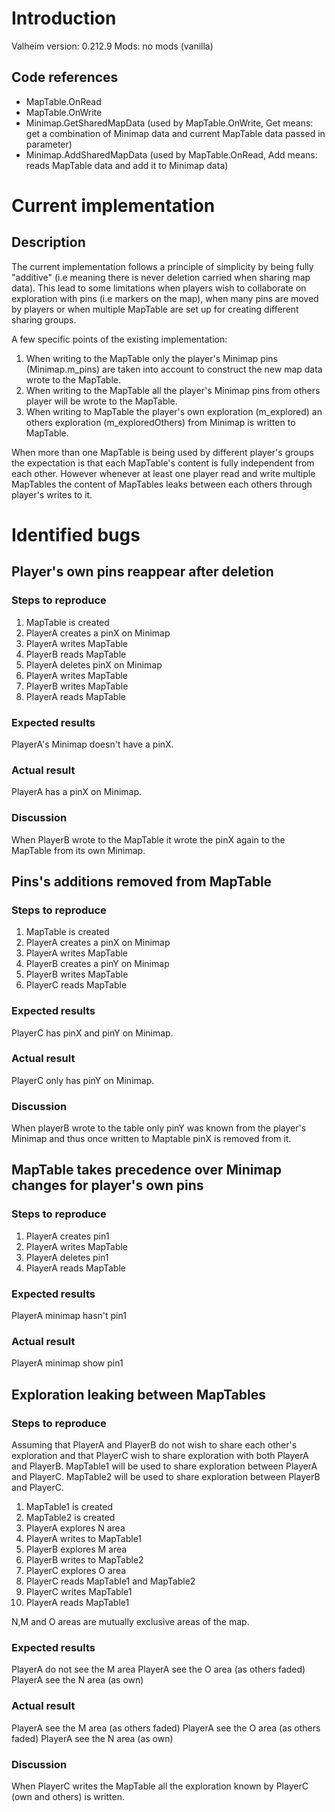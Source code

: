 
# Introduction
Valheim version: 0.212.9
Mods: no mods (vanilla)

## Code references
* MapTable.OnRead
* MapTable.OnWrite
* Minimap.GetSharedMapData (used by MapTable.OnWrite, Get means: get a combination of Minimap data and current MapTable data passed in parameter)
* Minimap.AddSharedMapData (used by MapTable.OnRead, Add means: reads MapTable data and add it to Minimap data)

# Current implementation

## Description
The current implementation follows a principle of simplicity by being fully "additive" (i.e meaning there is never deletion carried when sharing map data). This lead to some limitations when players wish to collaborate on exploration with pins (i.e markers on the map), when many pins are moved by players or when multiple MapTable are set up for creating different sharing groups.

A few specific points of the existing implementation:

1. When writing to the MapTable only the player's Minimap pins (Minimap.m_pins) are taken into account to construct the new map data wrote to the MapTable.
2. When writing to the MapTable all the player's Minimap pins from others player will be wrote to the MapTable.
3. When writing to MapTable the player's own exploration (m_explored) an others exploration (m_exploredOthers) from Minimap is written to MapTable.

When more than one MapTable is being used by different player's groups the expectation is that each MapTable's content is fully independent from each other. However whenever at least one player read and write multiple MapTables the content of MapTables leaks between each others through player's writes to it.

# Identified bugs

## Player's own pins reappear after deletion

### Steps to reproduce
1. MapTable is created
2. PlayerA creates a pinX on Minimap
3. PlayerA writes MapTable
4. PlayerB reads MapTable
5. PlayerA deletes pinX on Minimap
6. PlayerA writes MapTable
7. PlayerB writes MapTable
8. PlayerA reads MapTable

### Expected results
PlayerA's Minimap doesn't have a pinX.

### Actual result
PlayerA has a pinX on Minimap.

### Discussion
When PlayerB wrote to the MapTable it wrote the pinX again to the MapTable from its own Minimap.

## Pins's additions removed from MapTable

### Steps to reproduce
1. MapTable is created
2. PlayerA creates a pinX on Minimap
3. PlayerA writes MapTable
4. PlayerB creates a pinY on Minimap
5. PlayerB writes MapTable
6. PlayerC reads MapTable

### Expected results
PlayerC has pinX and pinY on Minimap.

### Actual result
PlayerC only has pinY on Minimap.

### Discussion
When playerB wrote to the table only pinY was known from the player's Minimap and thus once written to Maptable pinX is removed from it.

## MapTable takes precedence over Minimap changes for player's own pins

### Steps to reproduce
1. PlayerA creates pin1
2. PlayerA writes MapTable
3. PlayerA deletes pin1
4. PlayerA reads MapTable

### Expected results
PlayerA minimap hasn't pin1

### Actual result
PlayerA minimap show pin1

## Exploration leaking between MapTables

### Steps to reproduce
Assuming that PlayerA and PlayerB do not wish to share each other's exploration and that PlayerC wish to share exploration with both PlayerA and PlayerB.
MapTable1 will be used to share exploration between PlayerA and PlayerC.
MapTable2 will be used to share exploration between PlayerB and PlayerC.

1. MapTable1 is created
2. MapTable2 is created
3. PlayerA explores N area
4. PlayerA writes to MapTable1
5. PlayerB explores M area
6. PlayerB writes to MapTable2
7. PlayerC explores O area
8. PlayerC reads MapTable1 and MapTable2
9. PlayerC writes MapTable1
10. PlayerA reads MapTable1

N,M and O areas are mutually exclusive areas of the map.

### Expected results
PlayerA do not see the M area
PlayerA see the O area (as others faded)
PlayerA see the N area (as own)

### Actual result
PlayerA see the M area (as others faded)
PlayerA see the O area (as others faded)
PlayerA see the N area (as own)

### Discussion
When PlayerC writes the MapTable all the exploration known by PlayerC (own and others) is written.